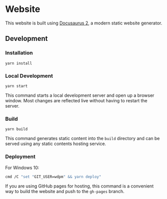 # Website

This website is built using [Docusaurus 2](https://v2.docusaurus.io/), a modern static website generator.

## Development
### Installation

```console
yarn install
```

### Local Development

```console
yarn start
```

This command starts a local development server and open up a browser window. Most changes are reflected live without having to restart the server.

### Build

```console
yarn build
```

This command generates static content into the `build` directory and can be served using any static contents hosting service.

### Deployment

For Windows 10:
```bash
cmd /C "set "GIT_USER=wdpm" && yarn deploy"
```

If you are using GitHub pages for hosting, this command is a convenient way to build the website and push to the `gh-pages` branch.
